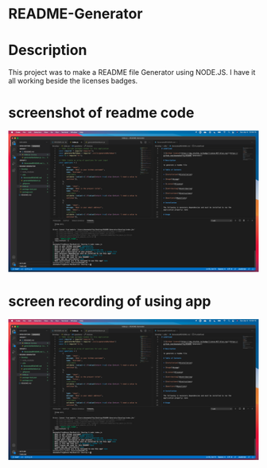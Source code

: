 # README-Generator

# Description

This project was to make a README file Generator using NODE.JS. I have it all working beside the licenses badges. 

# screenshot of readme code
![ScreenShot of README code](README.png)

# screen recording of using app 
[![Video of screen recording](README.png)](https://drive.google.com/file/d/10ZsuRx1QXkgzQTCDysQZxBugmzbHZnjY/view?usp=sharing)